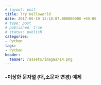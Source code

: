 ```yaml
---
# layout: post
title: Try Helloworld
date: 2017-06-19 13:18:07.000000000 +09:00
# type: post
# published: true
# status: publish
categories:
- Python
tags:
- Python
header:
  teaser: /assets/images/14.png
---
```

### -이상한 문자열 (대,소문자 변경) 예제
<p><script src="https://gist.github.com/nck2/521d36ceab6f70568a3a199ffee263a4.js"></script></p>
